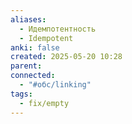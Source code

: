```yaml
---
aliases:
  - Идемпотентность
  - Idempotent
anki: false
created: 2025-05-20 10:28
parent: 
connected:
  - "#обс/linking"
tags:
  - fix/empty
---
```

